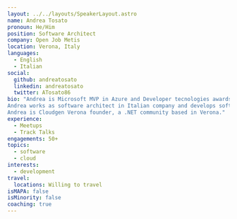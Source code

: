 ```yaml
---
layout: ../../layouts/SpeakerLayout.astro
name: Andrea Tosato
pronoun: He/Him
position: Software Architect
company: Open Job Metis
location: Verona, Italy
languages:
  - English
  - Italian
social:
  github: andreatosato
  linkedin: andreatosato
  twitter: ATosato86
bio: "Andrea is Microsoft MVP in Azure and Developer tecnologies awards.
Andrea works as software architect in Italian company and develops software since 2010.
Andrea is Cloudgen Verona founder, a .NET community based in Verona."
experience:
  - Meetups
  - Track Talks
engagements: 50+
topics:
  - software
  - cloud
interests:
  - development
travel:
  locations: Willing to travel
isMAPA: false
isMinority: false
coaching: true
---
```

